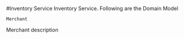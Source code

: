 #Inventory Service
Inventory Service. Following are the Domain Model
~~~
Merchant
~~~
Merchant description
